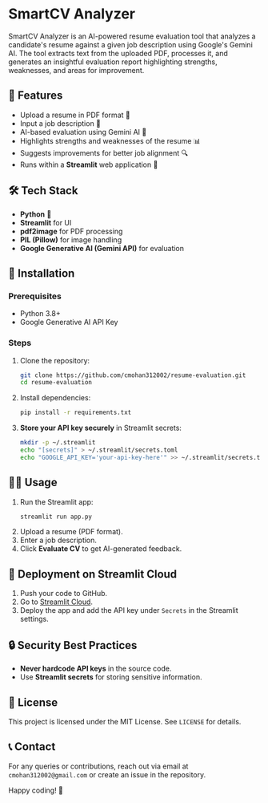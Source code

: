 # SmartCV Analyzer

SmartCV Analyzer is an AI-powered resume evaluation tool that analyzes a candidate's resume against a given job description using Google's Gemini AI. The tool extracts text from the uploaded PDF, processes it, and generates an insightful evaluation report highlighting strengths, weaknesses, and areas for improvement.

## 🚀 Features
- Upload a resume in PDF format 📄
- Input a job description 🏢
- AI-based evaluation using Gemini AI 🤖
- Highlights strengths and weaknesses of the resume 📊
- Suggests improvements for better job alignment 🔍
- Runs within a **Streamlit** web application 🎨

## 🛠️ Tech Stack
- **Python** 🐍
- **Streamlit** for UI
- **pdf2image** for PDF processing
- **PIL (Pillow)** for image handling
- **Google Generative AI (Gemini API)** for evaluation

## 🔧 Installation
### Prerequisites
- Python 3.8+
- Google Generative AI API Key

### Steps
1. Clone the repository:
   ```bash
   git clone https://github.com/cmohan312002/resume-evaluation.git
   cd resume-evaluation
   ```
2. Install dependencies:
   ```bash
   pip install -r requirements.txt
   ```
3. **Store your API key securely** in Streamlit secrets:
   ```bash
   mkdir -p ~/.streamlit
   echo "[secrets]" > ~/.streamlit/secrets.toml
   echo "GOOGLE_API_KEY='your-api-key-here'" >> ~/.streamlit/secrets.toml
   ```

## 🏃‍♂️ Usage
1. Run the Streamlit app:
   ```bash
   streamlit run app.py
   ```
2. Upload a resume (PDF format).
3. Enter a job description.
4. Click **Evaluate CV** to get AI-generated feedback.

## 📌 Deployment on Streamlit Cloud
1. Push your code to GitHub.
2. Go to [Streamlit Cloud](https://share.streamlit.io/).
3. Deploy the app and add the API key under `Secrets` in the Streamlit settings.

## 🔒 Security Best Practices
- **Never hardcode API keys** in the source code.
- Use **Streamlit secrets** for storing sensitive information.

## 📜 License
This project is licensed under the MIT License. See `LICENSE` for details.

## 📞 Contact
For any queries or contributions, reach out via email at `cmohan312002@gmail.com` or create an issue in the repository.

Happy coding! 🚀

